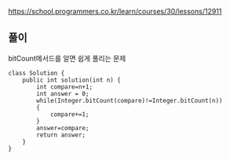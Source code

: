 https://school.programmers.co.kr/learn/courses/30/lessons/12911
## 풀이
bitCount메서드를 알면 쉽게 풀리는 문제
```
class Solution {
    public int solution(int n) {
        int compare=n+1;
        int answer = 0;
        while(Integer.bitCount(compare)!=Integer.bitCount(n))
        {
            compare+=1;
        }
        answer=compare;
        return answer;
    }
}
```
